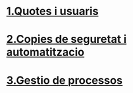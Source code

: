 # [1.Quotes i usuaris](1.Quotes-i-usuaris.md)

# [2.Copies de seguretat i automatitzacio](2.copies-de-seguretat-i-automatitzacio.md)

# [3.Gestio de processos](3.Gestio-de-processos.md)
